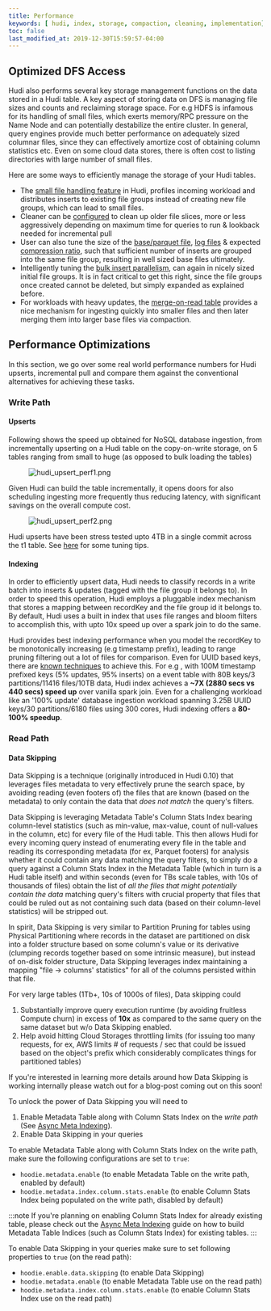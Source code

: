 ```yaml
---
title: Performance
keywords: [ hudi, index, storage, compaction, cleaning, implementation]
toc: false
last_modified_at: 2019-12-30T15:59:57-04:00
---
```


## Optimized DFS Access

Hudi also performs several key storage management functions on the data stored in a Hudi table. A key aspect of storing data on DFS is managing file sizes and counts
and reclaiming storage space. For e.g HDFS is infamous for its handling of small files, which exerts memory/RPC pressure on the Name Node and can potentially destabilize
the entire cluster. In general, query engines provide much better performance on adequately sized columnar files, since they can effectively amortize cost of obtaining
column statistics etc. Even on some cloud data stores, there is often cost to listing directories with large number of small files.

Here are some ways to efficiently manage the storage of your Hudi tables.

- The [small file handling feature](/docs/configurations/#hoodieparquetsmallfilelimit) in Hudi, profiles incoming workload
  and distributes inserts to existing file groups instead of creating new file groups, which can lead to small files.
- Cleaner can be [configured](/docs/configurations#hoodiecleanercommitsretained) to clean up older file slices, more or less aggressively depending on maximum time for queries to run & lookback needed for incremental pull
- User can also tune the size of the [base/parquet file](/docs/configurations#hoodieparquetmaxfilesize), [log files](/docs/configurations#hoodielogfilemaxsize) & expected [compression ratio](/docs/configurations#hoodieparquetcompressionratio),
  such that sufficient number of inserts are grouped into the same file group, resulting in well sized base files ultimately.
- Intelligently tuning the [bulk insert parallelism](/docs/configurations#hoodiebulkinsertshuffleparallelism), can again in nicely sized initial file groups. It is in fact critical to get this right, since the file groups
  once created cannot be deleted, but simply expanded as explained before.
- For workloads with heavy updates, the [merge-on-read table](/docs/concepts#merge-on-read-table) provides a nice mechanism for ingesting quickly into smaller files and then later merging them into larger base files via compaction.

## Performance Optimizations

In this section, we go over some real world performance numbers for Hudi upserts, incremental pull and compare them against
the conventional alternatives for achieving these tasks.

### Write Path

#### Upserts

Following shows the speed up obtained for NoSQL database ingestion, from incrementally upserting on a Hudi table on the copy-on-write storage,
on 5 tables ranging from small to huge (as opposed to bulk loading the tables)

<figure>
    <img className="docimage" src={require("/assets/images/hudi_upsert_perf1.png").default} alt="hudi_upsert_perf1.png"  />
</figure>

Given Hudi can build the table incrementally, it opens doors for also scheduling ingesting more frequently thus reducing latency, with
significant savings on the overall compute cost.

<figure>
    <img className="docimage" src={require("/assets/images/hudi_upsert_perf2.png").default} alt="hudi_upsert_perf2.png"  />
</figure>

Hudi upserts have been stress tested upto 4TB in a single commit across the t1 table. 
See [here](https://cwiki.apache.org/confluence/display/HUDI/Tuning+Guide) for some tuning tips.

#### Indexing

In order to efficiently upsert data, Hudi needs to classify records in a write batch into inserts & updates (tagged with the file group
it belongs to). In order to speed this operation, Hudi employs a pluggable index mechanism that stores a mapping between recordKey and
the file group id it belongs to. By default, Hudi uses a built in index that uses file ranges and bloom filters to accomplish this, with
upto 10x speed up over a spark join to do the same.

Hudi provides best indexing performance when you model the recordKey to be monotonically increasing (e.g timestamp prefix), leading to range pruning filtering
out a lot of files for comparison. Even for UUID based keys, there are [known techniques](https://www.percona.com/blog/2014/12/19/store-uuid-optimized-way/) to achieve this.
For e.g , with 100M timestamp prefixed keys (5% updates, 95% inserts) on a event table with 80B keys/3 partitions/11416 files/10TB data, Hudi index achieves a
**~7X (2880 secs vs 440 secs) speed up** over vanilla spark join. Even for a challenging workload like an '100% update' database ingestion workload spanning
3.25B UUID keys/30 partitions/6180 files using 300 cores, Hudi indexing offers a **80-100% speedup**.


### Read Path

#### Data Skipping
 
Data Skipping is a technique (originally introduced in Hudi 0.10) that leverages files metadata to very effectively prune the search space, by
avoiding reading (even footers of) the files that are known (based on the metadata) to only contain the data that _does not match_ the query's filters.

Data Skipping is leveraging Metadata Table's Column Stats Index bearing column-level statistics (such as min-value, max-value, count of null-values in the column, etc)
for every file of the Hudi table. This then allows Hudi for every incoming query instead of enumerating every file in the table and reading its corresponding metadata
(for ex, Parquet footers) for analysis whether it could contain any data matching the query filters, to simply do a query against a Column Stats Index
in the Metadata Table (which in turn is a Hudi table itself) and within seconds (even for TBs scale tables, with 10s of thousands of files) obtain the list
of _all the files that might potentially contain the data_ matching query's filters with crucial property that files that could be ruled out as not containing such data
(based on their column-level statistics) will be stripped out.

In spirit, Data Skipping is very similar to Partition Pruning for tables using Physical Partitioning where records in the dataset are partitioned on disk
into a folder structure based on some column's value or its derivative (clumping records together based on some intrinsic measure), but instead
of on-disk folder structure, Data Skipping leverages index maintaining a mapping "file &rarr; columns' statistics" for all of the columns persisted 
within that file.

For very large tables (1Tb+, 10s of 1000s of files), Data skipping could

1. Substantially improve query execution runtime (by avoiding fruitless Compute churn) in excess of **10x** as compared to the same query on the same dataset but w/o Data Skipping enabled.
2. Help avoid hitting Cloud Storages throttling limits (for issuing too many requests, for ex, AWS limits # of requests / sec that could be issued based on the object's prefix which considerably complicates things for partitioned tables)

If you're interested in learning more details around how Data Skipping is working internally please watch out for a blog-post coming out on this soon!

To unlock the power of Data Skipping you will need to

1. Enable Metadata Table along with Column Stats Index on the _write path_ (See [Async Meta Indexing](/docs/async_meta_indexing)).
2. Enable Data Skipping in your queries

To enable Metadata Table along with Column Stats Index on the write path, make sure 
the following configurations are set to `true`:

  - `hoodie.metadata.enable` (to enable Metadata Table on the write path, enabled by default)
  - `hoodie.metadata.index.column.stats.enable` (to enable Column Stats Index being populated on the write path, disabled by default)

:::note
If you're planning on enabling Column Stats Index for already existing table, please check out the [Async Meta Indexing](/docs/async_meta_indexing) guide
on how to build Metadata Table Indices (such as Column Stats Index) for existing tables.
:::


To enable Data Skipping in your queries make sure to set following properties to `true` (on the read path): 

  - `hoodie.enable.data.skipping` (to enable Data Skipping)
  - `hoodie.metadata.enable` (to enable Metadata Table use on the read path)
  - `hoodie.metadata.index.column.stats.enable` (to enable Column Stats Index use on the read path)
